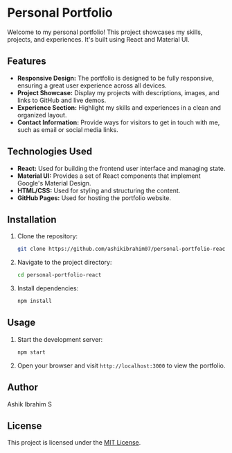 # Personal Portfolio

Welcome to my personal portfolio! This project showcases my skills, projects, and experiences. It's built using React and Material UI.

## Features

- **Responsive Design:** The portfolio is designed to be fully responsive, ensuring a great user experience across all devices.
- **Project Showcase:** Display my projects with descriptions, images, and links to GitHub and live demos.
- **Experience Section:** Highlight my skills and experiences in a clean and organized layout.
- **Contact Information:** Provide ways for visitors to get in touch with me, such as email or social media links.

## Technologies Used

- **React:** Used for building the frontend user interface and managing state.
- **Material UI:** Provides a set of React components that implement Google's Material Design.
- **HTML/CSS:** Used for styling and structuring the content.
- **GitHub Pages:** Used for hosting the portfolio website.

## Installation

1. Clone the repository:

   ```bash
   git clone https://github.com/ashikibrahim07/personal-portfolio-react.git
   ```

2. Navigate to the project directory:

   ```bash
   cd personal-portfolio-react
   ```

3. Install dependencies:

   ```bash
   npm install
   ```

## Usage

1. Start the development server:

   ```bash
   npm start
   ```

2. Open your browser and visit `http://localhost:3000` to view the portfolio.

## Author

Ashik Ibrahim S

## License

This project is licensed under the [MIT License](LICENSE).
